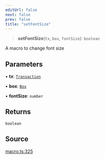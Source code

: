 ```yaml
---
editUrl: false
next: false
prev: false
title: "setFontSize"
---
```


> **setFontSize**(`tx`, `box`, `fontSize`): `boolean`

A macro to change font size

## Parameters

• **tx**: [`Transaction`](/api-core/classes/transaction/)

• **box**: [`Box`](/api-core/classes/box/)

• **fontSize**: `number`

## Returns

`boolean`

## Source

[macro.ts:325](https://github.com/dgmjs/dgmjs/blob/c296d113d513e412f08f9016159ca40d11e704cd/packages/core/src/macro.ts#L325)
